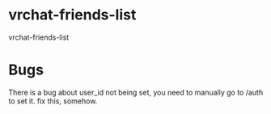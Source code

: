 # vrchat-friends-list
vrchat-friends-list

# Bugs

There is a bug about user_id not being set, you need to manually go to /auth to set it. fix this, somehow. 